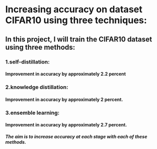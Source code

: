 <h1>Increasing accuracy on dataset CIFAR10 using three techniques:</h1>
<h2>In this project, I will train the CIFAR10 dataset using three methods: </h2>
<h3>1.self-distillation:</h3> <h4>Improvement in accuracy by approximately 2.2 percent</h4>

<h3>2.knowledge distillation:</h3> <h4> Improvement in accuracy by approximately 2 percent.</h3>

<h3>3.ensemble learning:</h3> <h4> Improvement in accuracy by approximately 2.7 percent.</h3> 

<h5>The aim is to increase accuracy at each stage with each of these methods.</h5>
